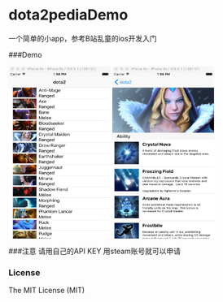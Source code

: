 # dota2pediaDemo
一个简单的小app，参考B站乱童的ios开发入门

###Demo

<img src="./demo/demo.png" width = "200" height = "340" alt="图片名称" align=center />

<img src="./demo/demo1.png" width = "200" height = "340" alt="图片名称" align=center />

###注意
请用自己的API KEY 用steam账号就可以申请

### License

The MIT License (MIT)
